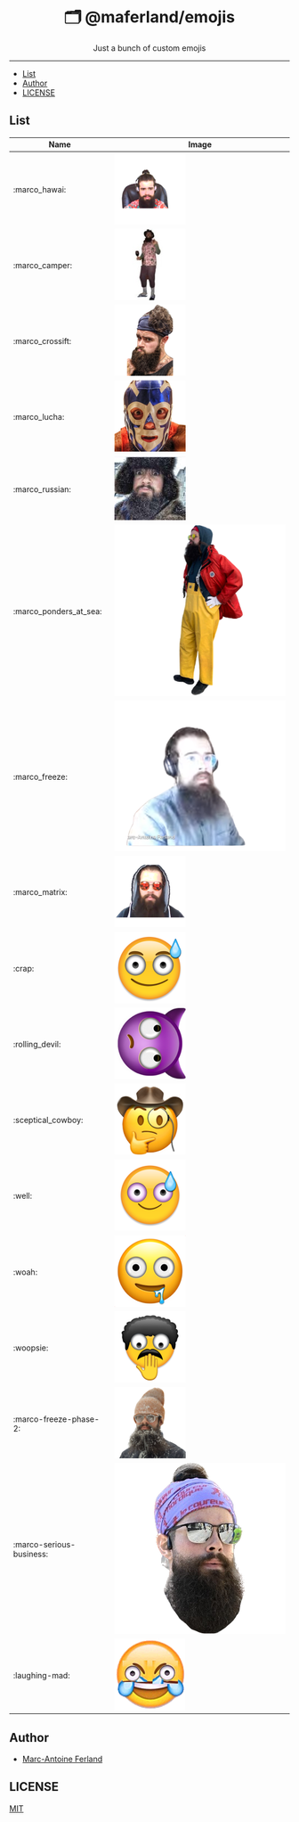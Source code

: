 <div align="center">
<h1>🗂 @maferland/emojis</h1>

<p>Just a bunch of custom emojis</p>
</div>

---

<!-- START doctoc generated TOC please keep comment here to allow auto update -->
<!-- DON'T EDIT THIS SECTION, INSTEAD RE-RUN doctoc TO UPDATE -->

- [List](#list)
- [Author](#author)
- [LICENSE](#license)

<!-- END doctoc generated TOC please keep comment here to allow auto update -->

## List

| Name                     | Image                                                        |
| ------------------------ | ------------------------------------------------------------ |
| :marco_hawai:            | ![hawai](emojis/marco_hawai.png)                             |
| :marco_camper:           | ![marco_camper](emojis/marco_camper.jpg)                     |
| :marco_crossift:         | ![marco_crossift](emojis/marco_crossift.png)                 |
| :marco_lucha:            | ![marco_lucha](emojis/marco_lucha.png)                       |
| :marco_russian:          | ![marco_russian](emojis/marco_russian.jpg)                   |
| :marco_ponders_at_sea:   | ![marco_ponders_at_sea](emojis/marco_ponders_at_sea.png)     |
| :marco_freeze:           | ![marco_freeze](emojis/marco_freeze.png)                     |
| :marco_matrix:           | ![marco_matric](emojis/marco_matrix.png)                     |
| :crap:                   | ![crap](emojis/crap.png)                                     |
| :rolling_devil:          | ![rolling_devil](emojis/rolling_devil.png)                   |
| :sceptical_cowboy:       | ![sceptical_cowboy](emojis/sceptical_cowboy.png)             |
| :well:                   | ![well](emojis/well.png)                                     |
| :woah:                   | ![woah](emojis/woah.png)                                     |
| :woopsie:                | ![woopsie](emojis/woopsie.png)                               |
| :marco-freeze-phase-2:   | ![marco-freeze-phase-2](emojis/marco-freeze-phase-2.png)     |
| :marco-serious-business: | ![marco-serious-business](emojis/marco-serious-business.png) |
| :laughing-mad:           | ![laughing-mad](emojis/laughing-mad.png)                     |

## Author

- [Marc-Antoine Ferland](https://maferland.com)

## LICENSE

[MIT](LICENSE)
